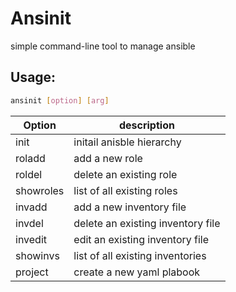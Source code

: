# Ansinit
simple command-line tool to manage ansible

## Usage:
```bash
ansinit [option] [arg]
```

|Option|description|
|---|----|
|init|initail anisble hierarchy|
|roladd|add a new role|
|roldel|delete an existing role|
|showroles|list of all existing roles|
|invadd|add a new inventory file|
|invdel|delete an existing inventory file|
|invedit|edit an existing inventory file|
|showinvs|list of all existing inventories|
|project|create a new yaml plabook|
